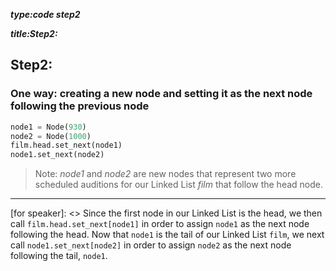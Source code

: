 _**type:code step2**_

_**title:Step2:**_
##  Step2:
### One way: creating a new node and setting it as the next node following the previous node

```python
node1 = Node(930)
node2 = Node(1000)
film.head.set_next(node1)
node1.set_next(node2)
```

> Note: *node1* and *node2* are new nodes that represent two more scheduled auditions for our Linked List *film* that follow the head node. 


-------------------------------------------------

[for speaker]: <> Since the first node in our Linked List is the head, we then call `film.head.set_next[node1]` in order to assign `node1` as the next node following the head. 
 Now that `node1` is the tail of our Linked List `film`, we next call `node1.set_next[node2]` in order to assign `node2` as the next node following the tail, `node1`.